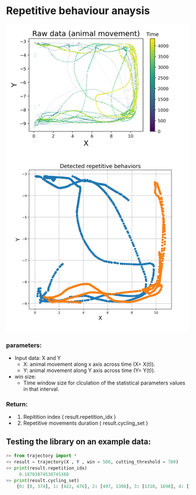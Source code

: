 

# Repetitive behaviour anaysis

![Screenshot](data.png)
![Screenshot](data_all_cycles.jpg) 


### parameters:
* Input data: X and Y
    - X: animal movement along x axis across time (X= X(t)).     
    - Y: animal movement along Y axis across time (Y= Y(t)). 
* win size:
    - Time window size for clculation of the statistical parameters values in that interval.
   
### Return:
* 1. Repitition index ( result.repetition_idx )
* 2. Repetitive movements duration ( result.cycling_set )


## Testing the library on an example data:

```python
>> from trajectory import *
>> result = trajectory(X , Y , win = 500, cutting_threshold = 700)
>> print(result.repetition_idx)
     0.18703874538745388
>> print(result.cycling_set)
    {0: [0, 374], 1: [422, 476], 2: [497, 1308], 3: [1310, 1698], 4: [1715, 1985], 5: [2002, 2357], 6: [2364, 2721], 7: [2775, 2796], 8: [2820, 3229], 9: [3275, 3747]}

